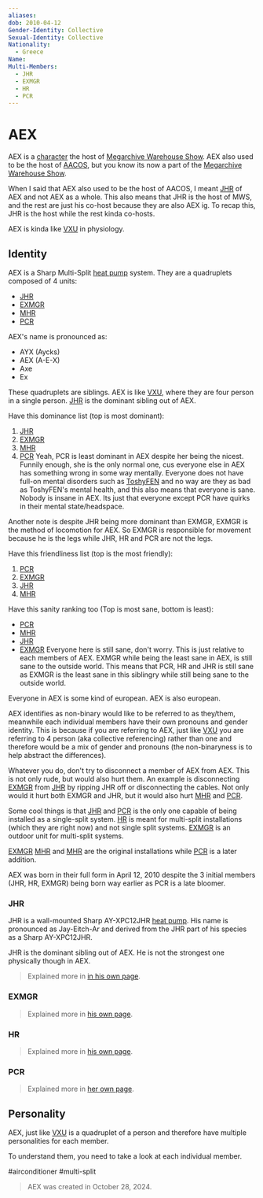 ```yaml
---
aliases:
dob: 2010-04-12
Gender-Identity: Collective
Sexual-Identity: Collective
Nationality:
  - Greece
Name:
Multi-Members:
  - JHR
  - EXMGR
  - HR
  - PCR
---
```

# AEX

AEX is a [character](../../../Characters.md) the host of [Megarchive Warehouse Show](../../../../Megarchive%20Warehouse%20Show/Megarchive%20Warehouse%20Show.md). AEX also used to be the host of [AACOS](../../../../Megarchive%20Warehouse%20Show/AACOS.md), but you know its now a part of the [Megarchive Warehouse Show](../../../../Megarchive%20Warehouse%20Show/Megarchive%20Warehouse%20Show.md). 

When I said that AEX also used to be the host of AACOS, I meant [JHR](JHR.md) of AEX and not AEX as a whole. This also means that JHR is the host of MWS, and the rest are just his co-host because they are also AEX ig. To recap this, JHR is the host while the rest kinda co-hosts.

AEX is kinda like [VXU](../VXU/VXU.md) in physiology. 

## Identity
AEX is a Sharp Multi-Split [heat pump](../../../Species/Air%20Conditioners.md) system. They are a quadruplets composed of 4 units:
- [JHR](JHR.md)
- [EXMGR](EXMGR.md)
- [MHR](MHR.md)
- [PCR](PCR.md)

AEX's name is pronounced as:
- AYX (Aycks)
- AEX (A-E-X)
- Axe
- Ex

These quadruplets are siblings. AEX is like [VXU](../VXU/VXU.md), where they are four person in a single person. [JHR](JHR.md) is the dominant sibling out of AEX.

Have this dominance list (top is most dominant):
1. [JHR](JHR.md)
2. [EXMGR](EXMGR.md)
3. [MHR](MHR.md)
4. [PCR](PCR.md)
Yeah, PCR is least dominant in AEX despite her being the nicest. Funnily enough, she is the only normal one, cus everyone else in AEX has something wrong in some way mentally. Everyone does not have full-on mental disorders such as [ToshyFEN](../ToshyFEN/ToshyFEN.md) and no way are they as bad as ToshyFEN's mental health, and this also means that everyone is sane. Nobody is insane in AEX. Its just that everyone except PCR have quirks in their mental state/headspace.

Another note is despite JHR being more dominant than EXMGR, EXMGR is the method of locomotion for AEX. So EXMGR is responsible for movement because he is the legs while JHR, HR and PCR are not the legs.

Have this friendliness list (top is the most friendly):
1. [PCR](PCR.md)
2. [EXMGR](EXMGR.md)
3. [JHR](JHR.md)
4. [MHR](MHR.md)

Have this sanity ranking too (Top is most sane, bottom is least):
- [PCR](PCR.md)
- [MHR](MHR.md)
- [JHR](JHR.md)
- [EXMGR](EXMGR.md)
Everyone here is still sane, don't worry. This is just relative to each members of AEX. EXMGR while being the least sane in AEX, is still sane to the outside world. This means that PCR, HR and JHR is still sane as EXMGR is the least sane in this siblingry while still being sane to the outside world.

Everyone in AEX is some kind of european. AEX is also european.

AEX identifies as non-binary would like to be referred to as they/them, meanwhile each individual members have their own pronouns and gender identity. This is because if you are referring to AEX, just like [VXU](../VXU/VXU.md) you are referring to 4 person (aka collective referencing) rather than one and therefore would be a mix of gender and pronouns (the non-binaryness is to help abstract the differences).

Whatever you do, don't try to disconnect a member of AEX from AEX. This is not only rude, but would also hurt them. An example is disconnecting [EXMGR](EXMGR.md) from [JHR](JHR.md) by ripping JHR off or disconnecting the cables. Not only would it hurt both EXMGR and JHR, but it would also hurt [MHR](MHR.md) and [PCR](PCR.md).

Some cool things is that [JHR](JHR.md) and [PCR](PCR.md) is the only one capable of being installed as a single-split system. [HR](#HR) is meant for multi-split installations (which they are right now) and not single split systems. [EXMGR](EXMGR.md) is an outdoor unit for multi-split systems.

[EXMGR](EXMGR.md) [MHR](MHR.md) and [MHR](MHR.md) are the original installations while [PCR](PCR.md) is a later addition.

AEX was born in their full form in April 12, 2010 despite the 3 initial members (JHR, HR, EXMGR) being born way earlier as PCR is a late bloomer.
### JHR
JHR is a wall-mounted Sharp AY-XPC12JHR [heat pump](../../../Species/Air%20Conditioners.md). His name is pronounced as Jay-Eitch-Ar and derived from the JHR part of his species as a Sharp AY-XPC12JHR.

JHR is the dominant sibling out of AEX. He is not the strongest one physically though in AEX. 

> Explained more in [in his own page](JHR.md).



### EXMGR

> Explained more in [his own page](EXMGR.md).


### HR

> Explained more in [his own page](MHR.md).

### PCR

> Explained more in [her own page](PCR.md).

## Personality

AEX, just like [VXU](../VXU/VXU.md) is a quadruplet of a person and therefore have multiple personalities for each member.

To understand them, you need to take a look at each individual member.


#airconditioner #multi-split

> AEX was created in October 28, 2024.